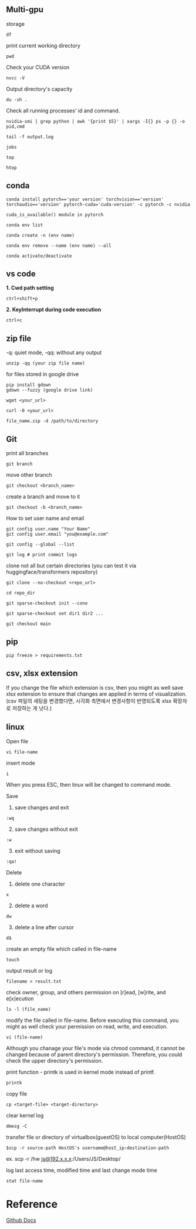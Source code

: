 ## Multi-gpu

storage
```
df
```
print current working directory
```
pwd
```
Check your CUDA version
```
nvcc -V
```
Output directory's capacity
```
du -sh .
```
Check all running processes' id and command.
```
nvidia-smi | grep python | awk '{print $5}' | xargs -I{} ps -p {} -o pid,cmd
```

```
tail -f output.log
```

```
jobs
```

```
top
```

```
htop
```

## conda
```
conda install pytorch=='your version' torchvision=='version' torchaudio=='version' pytorch-cuda='cuda-version' -c pytorch -c nvidia
```

```
cuda_is_available() module in pytorch
```

```
conda env list
```

```
conda create -n (env name)
```

```
conda env remove --name (env name) --all
```

```
conda activate/deactivate
```

## vs code
**1. Cwd path setting**
```
ctrl+shift+p
```

**2. KeyInterrupt during code execution**
```
ctrl+c
```

## zip file

-q: quiet mode, -qq: without any output
```
unzip -qq (your zip file name)
```

for files stored in google drive
```
pip install gdown
gdown --fuzzy (google drive link)
```

```
wget <your_url>
```

```
curl -0 <your_url>
```

```
file_name.zip -d /path/to/directory
```

## Git
print all branches
```
git branch
```

move other branch
```
git checkout <branch_name>
```

create a branch and move to it
```
git checkout -b <branch_name>
```

How to set user name and email
```
git config user.name "Your Name"
git config user.email "you@example.com"
```

```
git config --global --list
```

```
git log # print commit logs
```

clone not all but certain directories (you can test it via huggingface/transformers repository)
```
git clone --no-checkout <repo_url>
```
```
cd repo_dir
```
```
git sparse-checkout init --cone
```
```
git sparse-checkout set dir1 dir2 ...
```
```
git checkout main
```

## pip
```
pip freeze > requirements.txt
```

## csv, xlsx extension
If you change the file which extension is csv, then you might as well save xlsx extension to ensure that changes are applied in terms of visualization.
(csv 파일의 세팅을 변경했다면, 시각화 측면에서 변경사항이 반영되도록 xlsx 확장자로 저장하는 게 낫다.)

## linux
Open file
```
vi file-name
```

insert mode
```
i
```

When you press ESC, then linux will be changed to command mode.

Save
1) save changes and exit
```
:wq
```

2) save changes without exit
```
:w
```

3) exit without saving
```
:qa!
```

Delete
1) delete one character
```
x
```

2) delete a word
```
dw
```

3) delete a line after cursor
```
d$
```

create an empty file which called in file-name
```
touch
```

output result or log
```
filename > result.txt
```

check owner, group, and others permission on [r]ead, [w]rite, and e[x]ecution
```
ls -l (file_name)
```

modify the file called in file-name. Before executing this command, you might as well check your permission on read, write, and execution.
```
vi (file-name)
```
Although you chanage your file's mode via chmod command, it cannot be changed because of parent directory's permission. Therefore, you could check the upper directory's permission.

print function - printk is used in kernel mode instead of printf.
```
printk
```

copy file
```
cp <target-file> <target-directory>
```

clear kernel log
```
dmesg -C
```

transfer file or directory of virtualbox(guestOS) to local computer(HostOS)
```
$scp -r source-path HostOS's username@host_ip:destination-path
```
ex. scp -r /hw js@192.x.x.x:/Users/JS/Desktop/

log last access time, modified time and last change mode time
```
stat file-name
```

# Reference
[Github Docs](https://docs.github.com/ko/get-started/writing-on-github/getting-started-with-writing-and-formatting-on-github/quickstart-for-writing-on-github)
